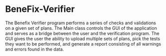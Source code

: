 # BeneFix-Verifier

The Benefix Verifier program performs a series of checks and validations on a given set
of plans. The Main class controls the GUI of the application and serves as a bridge 
between the user and the verification program. The GUI gives the user the ability to upload multiple
sets of plans, pick the tests they want to be performed, and generate a report consisting of 
all warnings and errors found in the data.  
